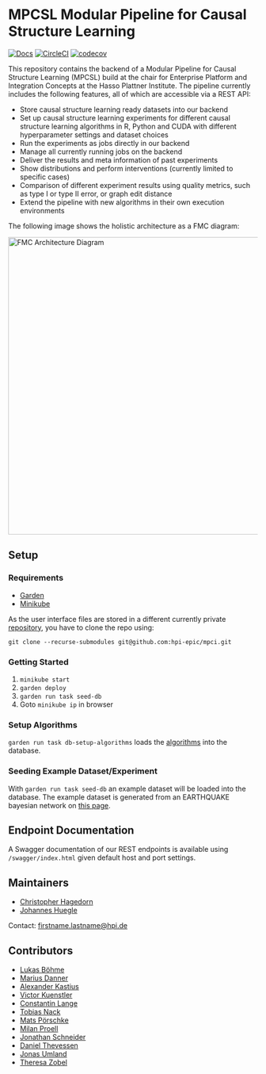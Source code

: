 # MPCSL Modular Pipeline for Causal Structure Learning
[![Docs](https://img.shields.io/badge/docs-wiki-blue.svg)](https://github.com/hpi-epic/mpci/wiki) [![CircleCI](https://circleci.com/gh/hpi-epic/mpci/tree/master.svg?style=svg&circle-token=a927c6324dcaf0d443e633300a3aa93d240c4193)](https://circleci.com/gh/hpi-epic/mpci/tree/master) [![codecov](https://codecov.io/gh/hpi-epic/mpci/branch/master/graph/badge.svg?token=64S6naWbgu)](https://codecov.io/gh/hpi-epic/mpci)

This repository contains the backend of a Modular Pipeline for Causal Structure Learning (MPCSL) build at the chair for Enterprise Platform and Integration Concepts at the Hasso Plattner Institute. The pipeline currently includes the following features, all of which are accessible via a REST API:

- Store causal structure learning ready datasets into our backend
- Set up causal structure learning experiments for different causal structure learning algorithms in R, Python and CUDA with different hyperparameter settings and dataset choices
- Run the experiments as jobs directly in our backend
- Manage all currently running jobs on the backend
- Deliver the results and meta information of past experiments
- Show distributions and perform interventions (currently limited to specific cases)
- Comparison of different experiment results using quality metrics, such as type I or type II error, or graph edit distance
- Extend the pipeline with new algorithms in their own execution environments

The following image shows the holistic architecture as a FMC diagram:

<img src="https://user-images.githubusercontent.com/7238560/107003369-f2b59180-678c-11eb-97b2-cec67b0f9706.png" width="600" title="FMC Architecture Diagram">

<!-- The following image shows the holistic architecture as a FMC diagram:

![Alt Text](url)

<img src="https://user-images.githubusercontent.com/1437509/55085207-92d90480-50a6-11e9-8f7e-e10fced882db.png" width="600" title="FMC Architecture Diagram">

Additionally, the data model can be seen as ER diagram:

<img src="https://user-images.githubusercontent.com/2228622/55068955-43351180-5083-11e9-9cc3-1f7d5ffcd83b.png" width="600" title="ER Datamodel Diagram"> -->

## Setup

### Requirements

- [Garden](https://github.com/garden-io/garden)
- [Minikube](https://github.com/kubernetes/minikube)

As the user interface files are stored in a different currently private [repository](https://github.com/hpi-epic/mpci-frontend),
you have to clone the repo using:

```
git clone --recurse-submodules git@github.com:hpi-epic/mpci.git
```
### Getting Started

1. `minikube start`
2. `garden deploy`
3. `garden run task seed-db`
4. Goto `minikube ip` in browser

### Setup Algorithms

`garden run task db-setup-algorithms` loads the [algorithms](services/python-images/conf/algorithms.json) into the database.

### Seeding Example Dataset/Experiment

With `garden run task seed-db` an example dataset will be loaded into the database.
The example dataset is generated from an EARTHQUAKE bayesian network on [this page](http://www.bnlearn.com/bnrepository/discrete-small.html#earthquake).

## Endpoint Documentation

A Swagger documentation of our REST endpoints is available using `/swagger/index.html` given default host and port settings.

## Maintainers

- [Christopher Hagedorn](https://github.com/ChristopherSchmidt89)
- [Johannes Huegle](https://github.com/JohannesHuegle)

Contact: firstname.lastname@hpi.de

## Contributors

- [Lukas Böhme](https://github.com/boehmchen)
- [Marius Danner](https://github.com/MariusDanner)
- [Alexander Kastius](https://github.com/Raandom)
- [Victor Kuenstler](https://github.com/VictorKuenstler)
- [Constantin Lange](https://github.com/constantin-lange)
- [Tobias Nack](https://github.com/Dencrash)
- [Mats Pörschke](https://github.com/mschroederi)
- [Milan Proell](https://github.com/milanpro)
- [Jonathan Schneider](https://github.com/jonaschn)
- [Daniel Thevessen](https://github.com/danthe96)
- [Jonas Umland](https://github.com/jonasumland)
- [Theresa Zobel](https://github.com/threxx)
